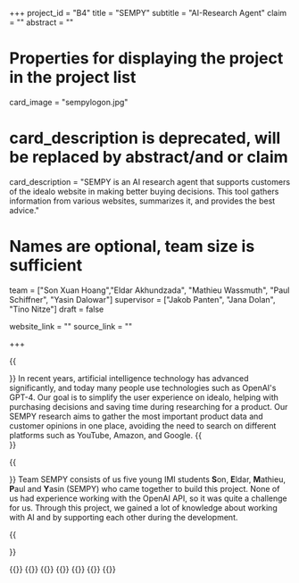 +++
project_id = "B4"
title = "SEMPY"
subtitle = "AI-Research Agent"
claim = ""
abstract = ""

# Properties for displaying the project in the project list
card_image = "sempylogon.jpg"
# card_description is deprecated, will be replaced by abstract/and or claim
card_description = "SEMPY is an AI research agent that supports customers of the idealo website in making better buying decisions. This tool gathers information from various websites, summarizes it, and provides the best advice." 

# Names are optional, team size is sufficient
team = ["Son Xuan Hoang","Eldar Akhundzada", "Mathieu Wassmuth", "Paul Schiffner", "Yasin Dalowar"]
supervisor = ["Jakob Panten", "Jana Dolan", "Tino Nitze"]
draft = false

website_link = ""
source_link = ""

+++


{{<section title="Our Goal">}}
In recent years, artificial intelligence technology has advanced significantly, and today many people use technologies such as OpenAI's GPT-4. Our goal is to simplify the user experience on idealo, helping with purchasing decisions and saving time during researching for a product. Our SEMPY research aims to gather the most important product data and customer opinions in one place, avoiding the need to search on different platforms such as YouTube, Amazon, and Google. 
{{</section>}}

{{<section title="The Team">}}
Team SEMPY consists of us five young IMI students **S**on, **E**ldar, **M**athieu, **P**aul and **Y**asin (SEMPY) who came together to build this project. None of us had experience working with the OpenAI API, so it was quite a challenge for us. Through this project, we gained a lot of knowledge about working with AI and by supporting each other during the development. 


{{</section>}} 

{{<gallery>}}
{{<team-member image="sonn.jpg" name="Son Xuan Hoang">}} 
{{<team-member image="eldarn.jpg" name="Eldar Akhundzada">}}
{{<team-member image="mathieun.jpg" name="Mathieu Wassmuth">}}
{{<team-member image="pauln.jpg" name="Paul Schiffner">}}
{{<team-member image="yasinn.jpg" name="Yasin Dalowar">}}
{{</gallery>}}


